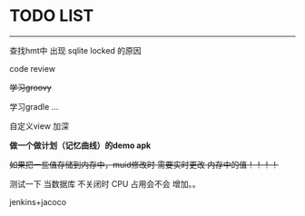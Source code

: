 # TODO LIST
---
查找hmt中 出现 sqlite locked 的原因


code review

~~学习groovy~~

学习gradle ...

自定义view 加深


**做一个做计划（记忆曲线）的demo apk**

~~如果把一些值存储到内存中，muid修改时 需要实时更改 内存中的值！！！！~~

测试一下 当数据库 不关闭时  CPU 占用会不会 增加。。

jenkins+jacoco